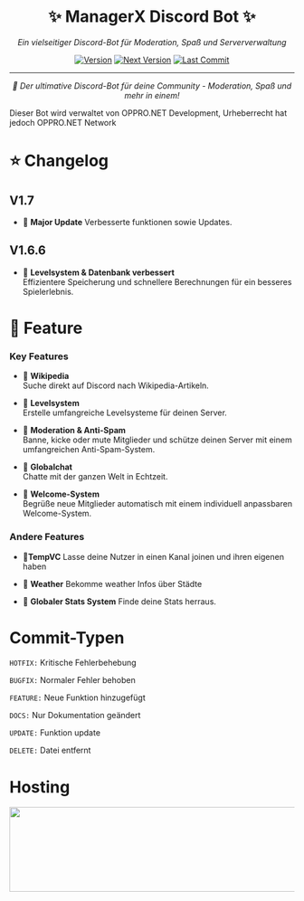 <div align="center">

# ✨ ManagerX Discord Bot ✨

*Ein vielseitiger Discord-Bot für Moderation, Spaß und Serververwaltung*

[![Version](https://img.shields.io/badge/Version-1.7.1-blue?style=for-the-badge&logo=github)](https://github.com/Oppro-net-Development/ManagerX)
[![Next Version](https://img.shields.io/badge/Next%20Version-V1.7.2-green?style=for-the-badge&logo=rocket)](https://github.com/Oppro-net-Development/ManagerX)
[![Last Commit](https://img.shields.io/github/last-commit/Oppro-net-Development/ManagerX?style=for-the-badge&logo=git)](https://github.com/Oppro-net-Development/ManagerX/commits)

---

*🌟 Der ultimative Discord-Bot für deine Community - Moderation, Spaß und mehr in einem!*



</div>

Dieser Bot wird verwaltet von OPPRO.NET Development, Urheberrecht hat jedoch OPPRO.NET Network
# ⭐ Changelog

## V1.7
- 🔹 **Major Update**
  Verbesserte funktionen sowie Updates.
## V1.6.6
- 🔹 **Levelsystem & Datenbank verbessert**  
  Effizientere Speicherung und schnellere Berechnungen für ein besseres Spielerlebnis.


# 📖  Feature

### Key Features

- 🔹 **Wikipedia**  
  Suche direkt auf Discord nach Wikipedia-Artikeln.

- 🔹 **Levelsystem**  
  Erstelle umfangreiche Levelsysteme für deinen Server.

- 🔹 **Moderation & Anti-Spam**  
  Banne, kicke oder mute Mitglieder und schütze deinen Server mit einem umfangreichen Anti-Spam-System.

- 🔹 **Globalchat**  
  Chatte mit der ganzen Welt in Echtzeit.

- 🔹 **Welcome-System**  
  Begrüße neue Mitglieder automatisch mit einem individuell anpassbaren Welcome-System.

### Andere Features
- 🔹**TempVC**
  Lasse deine Nutzer in einen Kanal joinen und ihren eigenen haben

- 🔹 **Weather**
  Bekomme weather Infos über Städte

- 🔹 **Globaler Stats System**
  Finde deine Stats herraus.

# Commit-Typen

`HOTFIX:` Kritische Fehlerbehebung

`BUGFIX:` Normaler Fehler behoben

`FEATURE:` Neue Funktion hinzugefügt

`DOCS:` Nur Dokumentation geändert

`UPDATE:` Funktion update

`DELETE:` Datei entfernt

# Hosting
<a href="https://deinserverhost.de/store/aff.php?aff=5609"><img src="https://deinserverhost.de/tca/600x150_transparent.png" width="600" height="150" border="0"></a>
